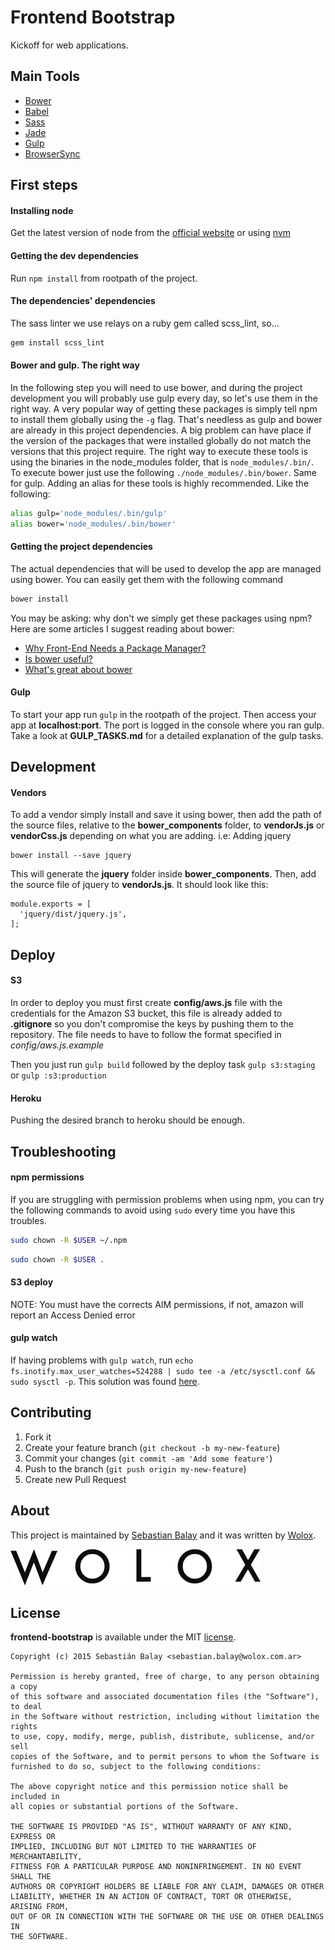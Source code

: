 Frontend Bootstrap
===============

Kickoff for web applications.

## Main Tools
+ [Bower](http://www.bower.io/)
+ [Babel](https://babeljs.io/)
+ [Sass](http://sass-lang.com)
+ [Jade](http://jade-lang.com)
+ [Gulp](http://gulpjs.com/)
+ [BrowserSync](http://www.browsersync.io/)

## First steps
#### Installing node
Get the latest version of node from the [official website](https://nodejs.org/) or using [nvm](https://github.com/creationix/nvm)

#### Getting the dev dependencies
Run ```npm install``` from rootpath of the project.

#### The dependencies' dependencies
The sass linter we use relays on a ruby gem called scss_lint, so...
```bash
gem install scss_lint
```

#### Bower and gulp. The right way
In the following step you will need to use bower, and during the project development you will probably use gulp every day, so let's use them in the right way.
A very popular way of getting these packages is simply tell npm to install them globally using the ```-g``` flag.
That's needless as gulp and bower are already in this project dependencies. A big problem can have place if the version of the packages that were installed globally do not match the versions that this project require.
The right way to execute these tools is using the binaries in the node_modules folder, that is ```node_modules/.bin/```.
To execute bower just use the following ```./node_modules/.bin/bower```. Same for gulp.
Adding an alias for these tools is highly recommended. Like the following:
```bash
alias gulp='node_modules/.bin/gulp'
alias bower='node_modules/.bin/bower'
```

#### Getting the project dependencies
The actual dependencies that will be used to develop the app are managed using bower. You can easily get them with the following command
```bash
bower install
```
You may be asking:  why don't we simply get these packages using npm?
Here are some articles I suggest reading about bower:

+ [Why Front-End Needs a Package Manager?](frontendbabel.info/articles/bower-why-frontend-package-manager/)
+ [Is bower useful?](http://benmccormick.org/2015/01/22/is-bower-useful)
+ [What's great about bower](https://css-tricks.com/whats-great-bower/)

#### Gulp
To start your app run ```gulp``` in the rootpath of the project. Then access your app at **localhost:port**. The port is logged in the console where you ran gulp.
Take a look at **GULP_TASKS.md** for a detailed explanation of the gulp tasks.

## Development

#### Vendors
To add a vendor simply install and save it using bower, then add the path of the source files, relative to the **bower_components** folder, to **vendorJs.js** or **vendorCss.js** depending on what you are adding.
i.e: Adding jquery
```
bower install --save jquery
```
This will generate the **jquery** folder inside **bower_components**. Then, add the source file of jquery to **vendorJs.js**. It should look like this:
```
module.exports = [
  'jquery/dist/jquery.js',
];
```

## Deploy

#### S3
In order to deploy you must first create **config/aws.js** file with the credentials for the Amazon S3 bucket, this file is already added to **.gitignore** so you don't compromise the keys by pushing them to the repository. The file needs to have to follow the format specified in *config/aws.js.example*

Then you just run ```gulp build``` followed by the deploy task ```gulp s3:staging``` or ```gulp :s3:production```

#### Heroku
Pushing the desired branch to heroku should be enough.

## Troubleshooting

#### npm permissions
If you are struggling with permission problems when using npm, you can try the following commands to avoid using ```sudo``` every time you have this troubles.

```bash
sudo chown -R $USER ~/.npm
```
```bash
sudo chown -R $USER .
```

#### S3 deploy
NOTE: You must have the corrects AIM permissions, if not, amazon will report an Access Denied error

#### gulp watch
If having problems with ```gulp watch```, run ```echo fs.inotify.max_user_watches=524288 | sudo tee -a /etc/sysctl.conf && sudo sysctl -p```.
This solution was found [here](https://github.com/gulpjs/gulp/issues/217).

## Contributing

1. Fork it
2. Create your feature branch (`git checkout -b my-new-feature`)
3. Commit your changes (`git commit -am 'Add some feature'`)
4. Push to the branch (`git push origin my-new-feature`)
5. Create new Pull Request

## About

This project is maintained by [Sebastian Balay](https://github.com/sbalay) and it was written by [Wolox](http://www.wolox.com.ar).

![Wolox](https://raw.githubusercontent.com/Wolox/press-kit/master/logos/logo_banner.png)


## License

**frontend-bootstrap** is available under the MIT [license](LICENSE).

    Copyright (c) 2015 Sebastián Balay <sebastian.balay@wolox.com.ar>

    Permission is hereby granted, free of charge, to any person obtaining a copy
    of this software and associated documentation files (the "Software"), to deal
    in the Software without restriction, including without limitation the rights
    to use, copy, modify, merge, publish, distribute, sublicense, and/or sell
    copies of the Software, and to permit persons to whom the Software is
    furnished to do so, subject to the following conditions:

    The above copyright notice and this permission notice shall be included in
    all copies or substantial portions of the Software.

    THE SOFTWARE IS PROVIDED "AS IS", WITHOUT WARRANTY OF ANY KIND, EXPRESS OR
    IMPLIED, INCLUDING BUT NOT LIMITED TO THE WARRANTIES OF MERCHANTABILITY,
    FITNESS FOR A PARTICULAR PURPOSE AND NONINFRINGEMENT. IN NO EVENT SHALL THE
    AUTHORS OR COPYRIGHT HOLDERS BE LIABLE FOR ANY CLAIM, DAMAGES OR OTHER
    LIABILITY, WHETHER IN AN ACTION OF CONTRACT, TORT OR OTHERWISE, ARISING FROM,
    OUT OF OR IN CONNECTION WITH THE SOFTWARE OR THE USE OR OTHER DEALINGS IN
    THE SOFTWARE.
